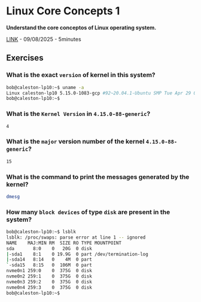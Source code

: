 # Linux Core Concepts 1
**Understand the core conceptos of Linux operating system.**

[LINK](https://studio.kodekloud.com/labs/linux/linux-core-concepts-1) - 09/08/2025 - 5minutes

## Exercises
### What is the exact `version` of kernel in this system?
```bash
bob@caleston-lp10:~$ uname -a
Linux caleston-lp10 5.15.0-1083-gcp #92~20.04.1-Ubuntu SMP Tue Apr 29 09:12:55 UTC 2025 x86_64 x86_64 x86_64 GNU/Linux
bob@caleston-lp10:~$ 
```
### What is the `Kernel Version` in `4.15.0-88-generic`?
```bash
4
```
### What is the `major` version number of the kernel `4.15.0-88-generic`?
```bash
15
```
### What is the command to print the messages generated by the kernel?
```bash
dmesg
```
### How many `block devices` of type `disk` are present in the system?
```bash
bob@caleston-lp10:~$ lsblk
lsblk: /proc/swaps: parse error at line 1 -- ignored
NAME    MAJ:MIN RM  SIZE RO TYPE MOUNTPOINT
sda       8:0    0   20G  0 disk 
|-sda1    8:1    0 19.9G  0 part /dev/termination-log
|-sda14   8:14   0    4M  0 part 
`-sda15   8:15   0  106M  0 part 
nvme0n1 259:0    0  375G  0 disk 
nvme0n2 259:1    0  375G  0 disk 
nvme0n3 259:2    0  375G  0 disk 
nvme0n4 259:3    0  375G  0 disk 
bob@caleston-lp10:~$ 
```
